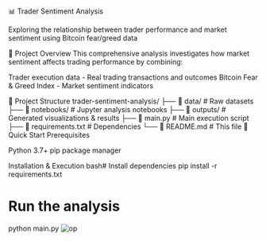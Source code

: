 📊 Trader Sentiment Analysis

Exploring the relationship between trader performance and market sentiment using Bitcoin fear/greed data

🎯 Project Overview
This comprehensive analysis investigates how market sentiment affects trading performance by combining:

Trader execution data - Real trading transactions and outcomes
Bitcoin Fear & Greed Index - Market sentiment indicators

📁 Project Structure
trader-sentiment-analysis/
├── 📂 data/              # Raw datasets
├── 📂 notebooks/         # Jupyter analysis notebooks
├── 📂 outputs/           # Generated visualizations & results
├── 📄 main.py           # Main execution script
├── 📄 requirements.txt  # Dependencies
└── 📄 README.md         # This file
🚀 Quick Start
Prerequisites

Python 3.7+
pip package manager

Installation & Execution
bash# Install dependencies
pip install -r requirements.txt

# Run the analysis
python main.py
![op](https://github.com/user-attachments/assets/0e391ed5-06e1-49a6-b557-74d6a16ebc81)
